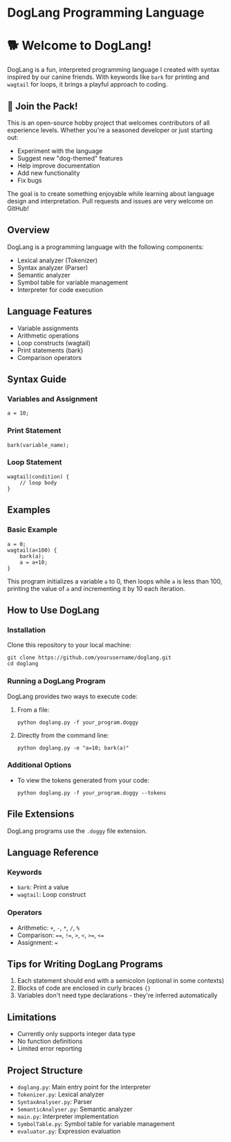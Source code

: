 # DogLang Programming Language

# 🐕 Welcome to DogLang!

DogLang is a fun, interpreted programming language I created with syntax inspired by our canine friends. With keywords like `bark` for printing and `wagtail` for loops, it brings a playful approach to coding.

## 🚀 Join the Pack!

This is an open-source hobby project that welcomes contributors of all experience levels. Whether you're a seasoned developer or just starting out:

- Experiment with the language
- Suggest new "dog-themed" features
- Help improve documentation
- Add new functionality
- Fix bugs

The goal is to create something enjoyable while learning about language design and interpretation. Pull requests and issues are very welcome on GitHub!

## Overview

DogLang is a programming language with the following components:
- Lexical analyzer (Tokenizer)
- Syntax analyzer (Parser)
- Semantic analyzer
- Symbol table for variable management
- Interpreter for code execution

## Language Features

- Variable assignments
- Arithmetic operations
- Loop constructs (wagtail)
- Print statements (bark)
- Comparison operators

## Syntax Guide

### Variables and Assignment
```
a = 10;
```

### Print Statement
```
bark(variable_name);
```

### Loop Statement
```
wagtail(condition) {
    // loop body
}
```

## Examples

### Basic Example
```
a = 0;
wagtail(a<100) { 
    bark(a);
    a = a+10;
}
```
This program initializes a variable `a` to 0, then loops while `a` is less than 100, printing the value of `a` and incrementing it by 10 each iteration.

## How to Use DogLang

### Installation
Clone this repository to your local machine:
```
git clone https://github.com/yourusername/doglang.git
cd doglang
```

### Running a DogLang Program
DogLang provides two ways to execute code:

1. From a file:
   ```
   python doglang.py -f your_program.doggy
   ```

2. Directly from the command line:
   ```
   python doglang.py -e "a=10; bark(a)"
   ```

### Additional Options
- To view the tokens generated from your code:
  ```
  python doglang.py -f your_program.doggy --tokens
  ```

## File Extensions
DogLang programs use the `.doggy` file extension.

## Language Reference

### Keywords
- `bark`: Print a value
- `wagtail`: Loop construct

### Operators
- Arithmetic: `+`, `-`, `*`, `/`, `%`
- Comparison: `==`, `!=`, `>`, `<`, `>=`, `<=`
- Assignment: `=`

## Tips for Writing DogLang Programs
1. Each statement should end with a semicolon (optional in some contexts)
2. Blocks of code are enclosed in curly braces `{}`
3. Variables don't need type declarations - they're inferred automatically

## Limitations
- Currently only supports integer data type
- No function definitions
- Limited error reporting

## Project Structure
- `doglang.py`: Main entry point for the interpreter
- `Tokenizer.py`: Lexical analyzer
- `SyntaxAnalyser.py`: Parser
- `SemanticAnalyser.py`: Semantic analyzer
- `main.py`: Interpreter implementation
- `SymbolTable.py`: Symbol table for variable management
- `evaluator.py`: Expression evaluation